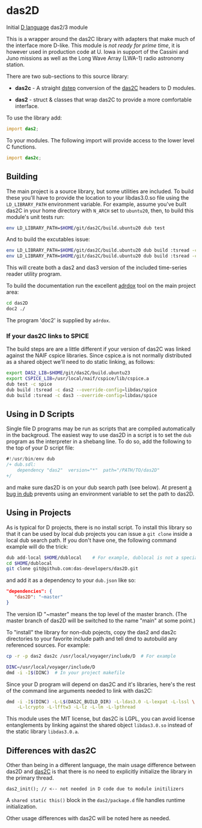 # das2D 
Initial [D language](https://dlang.org/) das2/3 module

This is a wrapper around the das2C library with adapters that make much of
the interface more D-like.  This module is *not ready for prime time*, it is
however used in production code at U. Iowa in support of the Cassini and Juno 
missions as well as the Long Wave Array (LWA-1) radio astronomy station.

There are two sub-sections to this source library:

* **das2c** - A straight [dstep](https://github.com/jacob-carlborg/dstep)
  conversion of the [das2C](https://github.com/das-developers/das2C) headers
  to D modules.
			 
* **das2** - struct & classes that wrap das2C to provide a more comfortable
  interface.
  
To use the library add:
```d
import das2;
```
To your modules.  The following import will provide access to the lower level
C functions.
```d
import das2c;
```


## Building

The main project is a source library, but some utilities are included.
To build  these you'll have to provide the location to your libdas3.0.so file
using the `LD_LIBRARY_PATH` environment variable.  For example, assume you've
built das2C in your home directory with `N_ARCH` set to `ubuntu20`, then, to
build this module's unit tests run:

```bash
env LD_LIBRARY_PATH=$HOME/git/das2C/build.ubuntu20 dub test
```

And to build the excutables issue:
```bash
env LD_LIBRARY_PATH=$HOME/git/das2C/build.ubuntu20 dub build :tsread -c das2
env LD_LIBRARY_PATH=$HOME/git/das2C/build.ubuntu20 dub build :tsread -c das3
```
This will create both a das2 and das3 version of the included time-series reader utility program.

To build the documentation run the excellent 
[adrdox](https://github.com/adamdruppe/adrdox) tool on the main project area:

```bash
cd das2D
doc2 ./
```
The program 'doc2' is supplied by `adrdox`.

### If your das2C links to SPICE

The build steps are are a little different if your version of das2C was linked against the NAIF cspice libraries.  Since cspice.a is not normally distributed as
a shared object we'll need to do static linking, as follows:

```bash
export DAS2_LIB=$HOME/git/das2C/build.ubuntu23
export CSPICE_LIB=/usr/local/naif/cspice/lib/cspice.a
dub test -c spice
dub build :tsread -c das2 --override-config=libdas/spice
dub build :tsread -c das3 --override-config=libdas/spice
```

## Using in D Scripts

Single file D programs may be run as scripts that are compiled automatically in
the backgroud.  The easiest way to use das2D in a script is to set the `dub`
program as the interpreter in a shebang line.  To do so, add the following to the
top of your D script file:
```d
#!/usr/bin/env dub
/+ dub.sdl:
    dependency "das2"  version="*"  path="/PATH/TO/das2D"
+/
```
and make sure das2D is on your dub search path (see below).  At present
[a bug in dub](https://github.com/dlang/dub/issues/2123) prevents using
an environment variable to set the path to das2D.

## Using in Projects

As is typical for D projects, there is no install script.  To install this
library so that it can be used by local dub projects you can issue a
`git clone` inside a local dub search path.  If you don't have one, the
following command example will do the trick:

```bash
dub add-local $HOME/dublocal    # For example, dublocal is not a special name
cd $HOME/dublocal
git clone git@github.com:das-developers/das2D.git
``` 

and add it as a dependency to your `dub.json` like so:

```json
"dependencies": {
   "das2D": "~master"
}
```

The version ID "~master" means the top level of the master branch.  (The 
master branch of das2D will be switched to the name "main" at some point.)

To "install" the library for non-dub pojects, copy the das2 and das2c
directories to your favorite include path and tell dmd to autobuild any 
referenced sources.  For example:

```bash
cp -r -p das2 das2c /usr/local/voyager/include/D  # For example

DINC=/usr/local/voyager/include/D
dmd -i -I$(DINC)  # In your project makefile
```

Since your D program will depend on das2C and it's libraries, here's the
rest of the command line arguments needed to link with das2C:

```bash
dmd -i -I$(DINC) -L-L$(DAS2C_BUILD_DIR) -L-ldas3.0 -L-lexpat -L-lssl \
    -L-lcrypto -L-lfftw3 -L-lz -L-lm -L-lpthread
```

This module uses the MIT license, but das2C is LGPL, you can avoid license
entanglements by linking against the shared object `libdas3.0.so` instead of
the static library `libdas3.0.a`.


## Differences with das2C

Other than being in a different language, the main usage difference between 
das2D and [das2C](https://github.com/das-developers/das2C) is that there is no
need to explicitly initialize the library in the primary thread.
```
das2_init(); // <-- not needed in D code due to module initilizers
```
A `shared static this()` block in the `das2/package.d` file handles runtime
initialization.

Other usage differences with das2C will be noted here as needed.




